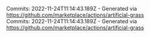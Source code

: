 Commits: 2022-11-24T11:14:43.189Z - Generated via https://github.com/marketplace/actions/artificial-grass
<br>
Commits: 2022-11-24T11:14:43.189Z - Generated via https://github.com/marketplace/actions/artificial-grass
<br>
